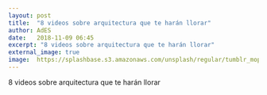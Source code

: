 ```yaml
---
layout: post
title:  "8 videos sobre arquitectura que te harán llorar"
author: AdES
date:   2018-11-09 06:45
excerpt: "8 videos sobre arquitectura que te harán llorar"
external_image: true
image:  https://splashbase.s3.amazonaws.com/unsplash/regular/tumblr_mopqdfx05t1st5lhmo1_1280.jpg
---
```

8 videos sobre arquitectura que te harán llorar